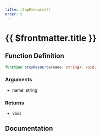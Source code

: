 ```yaml
---
title: stopResource()
order: 0
---
```


# {{ $frontmatter.title }}

## Function Definition

```ts
function stopResource(name: string): void;
```

### Arguments

* name: string

### Returns

* void

## Documentation

<!--@include: ./parts/stopResource.md-->
